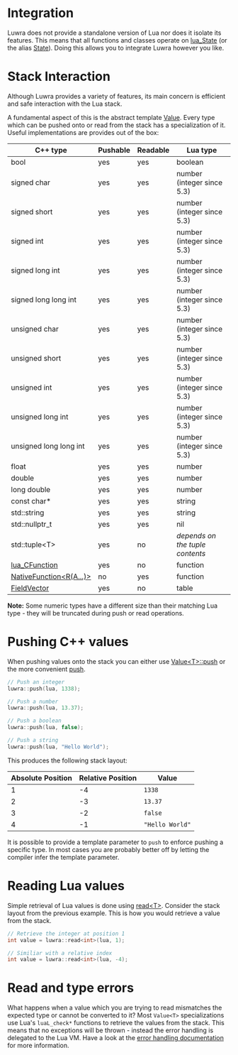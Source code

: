 # Integration
Luwra does not provide a standalone version of Lua nor does it isolate its features. This means that
all functions and classes operate on
[lua_State](http://www.lua.org/manual/5.3/manual.html#lua_State) (or the alias
[State](/reference/namespaceluwra.html#a2c037b44385367826eb4e931b5b8197d)). Doing this allows you to
integrate Luwra however you like.

# Stack Interaction
Although Luwra provides a variety of features, its main concern is efficient and safe interaction
with the Lua stack.

A fundamental aspect of this is the abstract template [Value](/reference/structluwra_1_1Value.html).
Every type which can be pushed onto or read from the stack has a specialization of it.
Useful implementations are provides out of the box:

C++ type               | Pushable | Readable | Lua type
-----------------------|----------|----------|----------------------------
bool                   | yes      | yes      | boolean
signed char            | yes      | yes      | number (integer since 5.3)
signed short           | yes      | yes      | number (integer since 5.3)
signed int             | yes      | yes      | number (integer since 5.3)
signed long int        | yes      | yes      | number (integer since 5.3)
signed long long int   | yes      | yes      | number (integer since 5.3)
unsigned char          | yes      | yes      | number (integer since 5.3)
unsigned short         | yes      | yes      | number (integer since 5.3)
unsigned int           | yes      | yes      | number (integer since 5.3)
unsigned long int      | yes      | yes      | number (integer since 5.3)
unsigned long long int | yes      | yes      | number (integer since 5.3)
float                  | yes      | yes      | number
double                 | yes      | yes      | number
long double            | yes      | yes      | number
const char*            | yes      | yes      | string
std::string            | yes      | yes      | string
std::nullptr_t         | yes      | yes      | nil
std::tuple&lt;T&gt;    | yes      | no       | *depends on the tuple contents*
[lua_CFunction](http://www.lua.org/manual/5.3/manual.html#lua_CFunction) | yes | no | function
[NativeFunction&lt;R(A...)&gt;](/reference/structluwra_1_1NativeFunction_3_01R_07A_8_8_8_08_4.html) | no | yes | function
[FieldVector](/reference/namespaceluwra.html#ac090722c6d5d6b88b31895aad64788c2) | yes | no | table

**Note:** Some numeric types have a different size than their matching Lua type - they will be
truncated during push or read operations.

# Pushing C++ values
When pushing values onto the stack you can either use
[Value&lt;T&gt;::push](/reference/structluwra_1_1Value.html#aa376d68285606c206562b822e8187384) or the more
convenient [push](/reference/namespaceluwra.html#ae8e7eab11fc2cf3f258ffd81571066fa).

```c++
// Push an integer
luwra::push(lua, 1338);

// Push a number
luwra::push(lua, 13.37);

// Push a boolean
luwra::push(lua, false);

// Push a string
luwra::push(lua, "Hello World");
```

This produces the following stack layout:

Absolute Position | Relative Position | Value
------------------|-------------------|------
1                 | -4                | `1338`
2                 | -3                | `13.37`
3                 | -2                | `false`
4                 | -1                | `"Hello World"`

It is possible to provide a template parameter to `push` to enforce pushing a specific type.
In most cases you are probably better off by letting the compiler infer the template parameter.

# Reading Lua values
Simple retrieval of Lua values is done using
[read&lt;T&gt;](/reference/namespaceluwra.html#a4fe4e574680cf54a0f8d958740eb90ab). Consider the
stack layout from the previous example. This is how you would retrieve a value from the stack.

```c++
// Retrieve the integer at position 1
int value = luwra::read<int>(lua, 1);

// Similiar with a relative index
int value = luwra::read<int>(lua, -4);
```

# Read and type errors
What happens when a value which you are trying to read mismatches the expected type or cannot be
converted to it? Most `Value<T>` specializations use Lua's `luaL_check*` functions to retrieve
the values from the stack. This means that no exceptions will be thrown - instead the error handling
is delegated to the Lua VM. Have a look at the
[error handling documentation](http://www.lua.org/manual/5.3/manual.html#4.6) for more information.
